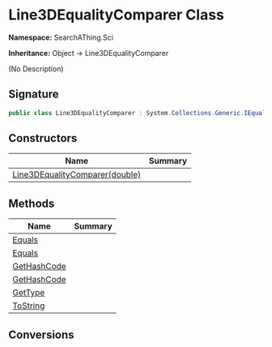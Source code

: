 # Line3DEqualityComparer Class
**Namespace:** SearchAThing.Sci

**Inheritance:** Object → Line3DEqualityComparer

(No Description)

## Signature
```csharp
public class Line3DEqualityComparer : System.Collections.Generic.IEqualityComparer<SearchAThing.Sci.Line3D>
```
## Constructors
|**Name**|**Summary**|
|---|---|
|[Line3DEqualityComparer(double)](Line3DEqualityComparer/ctors.md)||
## Methods
|**Name**|**Summary**|
|---|---|
|[Equals](Line3DEqualityComparer/Equals.md)||
|[Equals](Line3DEqualityComparer/Equals.md#equalsline3d-line3d)||
|[GetHashCode](Line3DEqualityComparer/GetHashCode.md)||
|[GetHashCode](Line3DEqualityComparer/GetHashCode.md#gethashcodeline3d)||
|[GetType](Line3DEqualityComparer/GetType.md)||
|[ToString](Line3DEqualityComparer/ToString.md)||
## Conversions
